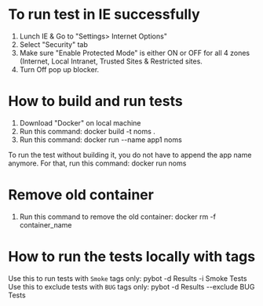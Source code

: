 To run test in IE successfully
===============================
1. Lunch IE & Go to "Settings> Internet Options"
2. Select "Security" tab
3. Make sure "Enable Protected Mode" is either ON or OFF for all 4 zones (Internet, Local Intranet, Trusted Sites & Restricted sites.
4. Turn Off pop up blocker.


How to build and run tests
==============================================================================
1. Download "Docker" on local machine
2. Run this command: docker build -t noms .
3. Run this command: docker run --name app1 noms


To run the test without building it, you do not have to append the app name anymore.
For that, run this command: docker run noms


Remove old container
===============================================
1. Run this command to remove the old container: docker rm -f container_name


How to run the tests locally with tags
=======================================
Use this to run tests with `Smoke` tags only: pybot -d Results -i Smoke Tests
Use this to exclude tests with `BUG` tags only: pybot -d Results --exclude BUG Tests


